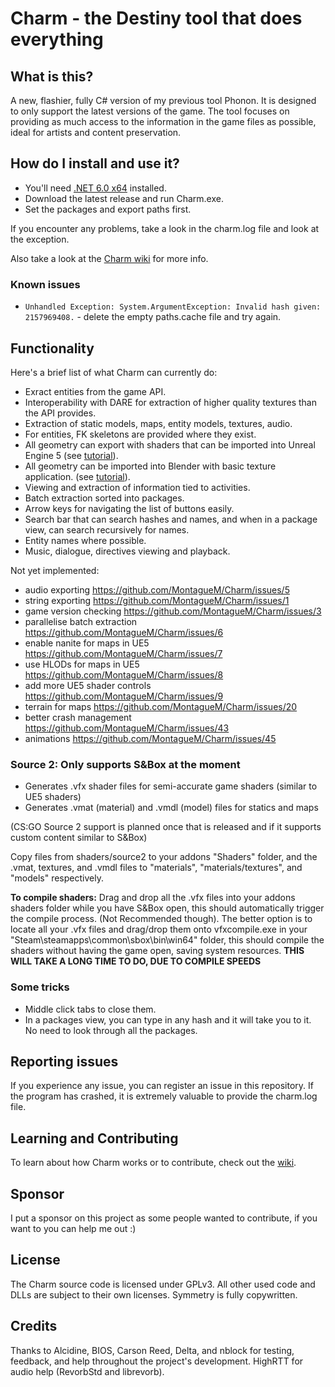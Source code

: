 # Charm - the Destiny tool that does everything

## What is this?

A new, flashier, fully C# version of my previous tool Phonon. It is designed to only support the latest versions of the game. The tool focuses on providing as much access to the information in the game files as possible, ideal for artists and content preservation.

## How do I install and use it?

- You'll need [.NET 6.0 x64](https://dotnet.microsoft.com/en-us/download/dotnet/thank-you/runtime-desktop-6.0.7-windows-x64-installer) installed.
- Download the latest release and run Charm.exe.
- Set the packages and export paths first.

If you encounter any problems, take a look in the charm.log file and look at the exception.

Also take a look at the [Charm wiki](https://github.com/MontagueM/DestinyDocs/blob/main/Charm/Home.md) for more info.

### Known issues

* `Unhandled Exception: System.ArgumentException: Invalid hash given: 2157969408.` - delete the empty paths.cache file and try again.

## Functionality

Here's a brief list of what Charm can currently do:

- Exract entities from the game API.
- Interoperability with DARE for extraction of higher quality textures than the API provides.
- Extraction of static models, maps, entity models, textures, audio.
- For entities, FK skeletons are provided where they exist.
- All geometry can export with shaders that can be imported into Unreal Engine 5 (see [tutorial](https://github.com/MontagueM/DestinyDocs/blob/main/Charm/UE5-Interoperability.md)).
- All geometry can be imported into Blender with basic texture application. (see [tutorial](https://github.com/DeltaDesigns/Charm/wiki/Blender-Importing)). 
- Viewing and extraction of information tied to activities.
- Batch extraction sorted into packages.
- Arrow keys for navigating the list of buttons easily.
- Search bar that can search hashes and names, and when in a package view, can search recursively for names.
- Entity names where possible.
- Music, dialogue, directives viewing and playback.

Not yet implemented:

- audio exporting https://github.com/MontagueM/Charm/issues/5
- string exporting https://github.com/MontagueM/Charm/issues/1
- game version checking https://github.com/MontagueM/Charm/issues/3
- parallelise batch extraction https://github.com/MontagueM/Charm/issues/6
- enable nanite for maps in UE5 https://github.com/MontagueM/Charm/issues/7
- use HLODs for maps in UE5 https://github.com/MontagueM/Charm/issues/8
- add more UE5 shader controls https://github.com/MontagueM/Charm/issues/9
- terrain for maps https://github.com/MontagueM/Charm/issues/20
- better crash management https://github.com/MontagueM/Charm/issues/43
- animations https://github.com/MontagueM/Charm/issues/45


### Source 2: **Only supports S&Box at the moment**
- Generates .vfx shader files for semi-accurate game shaders (similar to UE5 shaders)
- Generates .vmat (material) and .vmdl (model) files for statics and maps

(CS:GO Source 2 support is planned once that is released and if it supports custom content similar to S&Box)

Copy files from shaders/source2 to your addons "Shaders" folder, and the .vmat, textures, and .vmdl files to "materials", "materials/textures", and "models" respectively.

**To compile shaders:** 
Drag and drop all the .vfx files into your addons shaders folder while you have S&Box open, this should automatically trigger the compile process. (Not Recommended though).
The better option is to locate all your .vfx files and drag/drop them onto vfxcompile.exe in your "Steam\steamapps\common\sbox\bin\win64" folder, this should compile the shaders without having the game open, saving system resources. **THIS WILL TAKE A LONG TIME TO DO, DUE TO COMPILE SPEEDS**



### Some tricks

* Middle click tabs to close them.
* In a packages view, you can type in any hash and it will take you to it. No need to look through all the packages.

## Reporting issues

If you experience any issue, you can register an issue in this repository. If the program has crashed, it is extremely valuable to provide the charm.log file.

## Learning and Contributing

To learn about how Charm works or to contribute, check out the [wiki](https://github.com/MontagueM/Charm/wiki).

## Sponsor

I put a sponsor on this project as some people wanted to contribute, if you want to you can help me out :)

## License

The Charm source code is licensed under GPLv3. All other used code and DLLs are subject to their own licenses. Symmetry is fully copywritten.

## Credits

Thanks to Alcidine, BIOS, Carson Reed, Delta, and nblock for testing, feedback, and help throughout the project's development. HighRTT for audio help (RevorbStd and librevorb).
